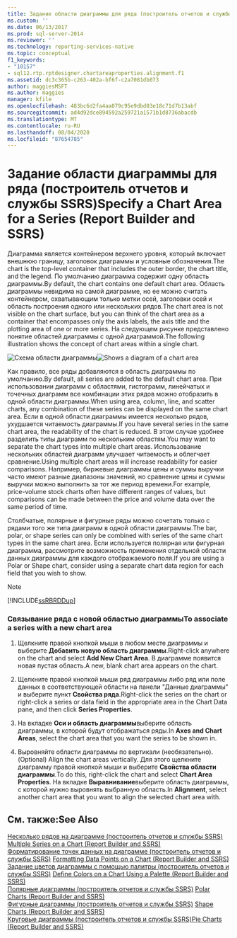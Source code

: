 ```yaml
---
title: Задание области диаграммы для ряда (построитель отчетов и службы SSRS) | Документы Майкрософт
ms.custom: ''
ms.date: 06/13/2017
ms.prod: sql-server-2014
ms.reviewer: ''
ms.technology: reporting-services-native
ms.topic: conceptual
f1_keywords:
- "10157"
- sql12.rtp.rptdesigner.chartareaproperties.alignment.f1
ms.assetid: dc3c365b-c263-402a-bf6f-c2a7081db073
author: maggiesMSFT
ms.author: maggies
manager: kfile
ms.openlocfilehash: 483bc6d2fa4aa079c95e9dbd03e18c71d7b13abf
ms.sourcegitcommit: ad4d92dce894592a259721a1571b1d8736abacdb
ms.translationtype: MT
ms.contentlocale: ru-RU
ms.lasthandoff: 08/04/2020
ms.locfileid: "87654785"
---
```

# <a name="specify-a-chart-area-for-a-series-report-builder-and-ssrs"></a><span data-ttu-id="9ac0c-102">Задание области диаграммы для ряда (построитель отчетов и службы SSRS)</span><span class="sxs-lookup"><span data-stu-id="9ac0c-102">Specify a Chart Area for a Series (Report Builder and SSRS)</span></span>
  <span data-ttu-id="9ac0c-103">Диаграмма является контейнером верхнего уровня, который включает внешнюю границу, заголовок диаграммы и условные обозначения.</span><span class="sxs-lookup"><span data-stu-id="9ac0c-103">The chart is the top-level container that includes the outer border, the chart title, and the legend.</span></span> <span data-ttu-id="9ac0c-104">По умолчанию диаграмма содержит одну область диаграммы.</span><span class="sxs-lookup"><span data-stu-id="9ac0c-104">By default, the chart contains one default chart area.</span></span> <span data-ttu-id="9ac0c-105">Область диаграммы невидима на самой диаграмме, но ее можно считать контейнером, охватывающим только метки осей, заголовки осей и область построения одного или нескольких рядов.</span><span class="sxs-lookup"><span data-stu-id="9ac0c-105">The chart area is not visible on the chart surface, but you can think of the chart area as a container that encompasses only the axis labels, the axis title and the plotting area of one or more series.</span></span> <span data-ttu-id="9ac0c-106">На следующем рисунке представлено понятие областей диаграммы с одной диаграммой.</span><span class="sxs-lookup"><span data-stu-id="9ac0c-106">The following illustration shows the concept of chart areas within a single chart.</span></span>  
  
 <span data-ttu-id="9ac0c-107">![Схема области диаграммы](../media/chartareasdiagram.gif "Схема области диаграммы")</span><span class="sxs-lookup"><span data-stu-id="9ac0c-107">![Shows a diagram of a chart area](../media/chartareasdiagram.gif "Shows a diagram of a chart area")</span></span>  
  
 <span data-ttu-id="9ac0c-108">Как правило, все ряды добавляются в область диаграммы по умолчанию.</span><span class="sxs-lookup"><span data-stu-id="9ac0c-108">By default, all series are added to the default chart area.</span></span> <span data-ttu-id="9ac0c-109">При использовании диаграмм с областями, гистограмм, линейчатых и точечных диаграмм все комбинации этих рядов можно отобразить в одной области диаграммы.</span><span class="sxs-lookup"><span data-stu-id="9ac0c-109">When using area, column, line, and scatter charts, any combination of these series can be displayed on the same chart area.</span></span> <span data-ttu-id="9ac0c-110">Если в одной области диаграммы имеется несколько рядов, ухудшается читаемость диаграммы.</span><span class="sxs-lookup"><span data-stu-id="9ac0c-110">If you have several series in the same chart area, the readability of the chart is reduced.</span></span> <span data-ttu-id="9ac0c-111">В этом случае удобнее разделить типы диаграмм по нескольким областям.</span><span class="sxs-lookup"><span data-stu-id="9ac0c-111">You may want to separate the chart types into multiple chart areas.</span></span> <span data-ttu-id="9ac0c-112">Использование нескольких областей диаграмм улучшает читаемость и облегчает сравнение.</span><span class="sxs-lookup"><span data-stu-id="9ac0c-112">Using multiple chart areas will increase readability for easier comparisons.</span></span> <span data-ttu-id="9ac0c-113">Например, биржевые диаграммы цены и суммы выручки часто имеют разные диапазоны значений, но сравнение цены и суммы выручки можно выполнить за тот же период времени.</span><span class="sxs-lookup"><span data-stu-id="9ac0c-113">For example, price-volume stock charts often have different ranges of values, but comparisons can be made between the price and volume data over the same period of time.</span></span>  
  
 <span data-ttu-id="9ac0c-114">Столбчатые, полярные и фигурные ряды можно сочетать только с рядами того же типа диаграмм в одной области диаграммы.</span><span class="sxs-lookup"><span data-stu-id="9ac0c-114">The bar, polar, or shape series can only be combined with series of the same chart types in the same chart area.</span></span> <span data-ttu-id="9ac0c-115">Если используется полярная или фигурная диаграмма, рассмотрите возможность применения отдельной области данных диаграммы для каждого отображаемого поля.</span><span class="sxs-lookup"><span data-stu-id="9ac0c-115">If you are using a Polar or Shape chart, consider using a separate chart data region for each field that you wish to show.</span></span>  
  
> [!NOTE]  
>  [!INCLUDE[ssRBRDDup](../../includes/ssrbrddup-md.md)]  
  
### <a name="to-associate-a-series-with-a-new-chart-area"></a><span data-ttu-id="9ac0c-116">Связывание ряда с новой областью диаграммы</span><span class="sxs-lookup"><span data-stu-id="9ac0c-116">To associate a series with a new chart area</span></span>  
  
1.  <span data-ttu-id="9ac0c-117">Щелкните правой кнопкой мыши в любом месте диаграммы и выберите **Добавить новую область диаграммы**.</span><span class="sxs-lookup"><span data-stu-id="9ac0c-117">Right-click anywhere on the chart and select **Add New Chart Area**.</span></span> <span data-ttu-id="9ac0c-118">В диаграмме появится новая пустая область.</span><span class="sxs-lookup"><span data-stu-id="9ac0c-118">A new, blank chart area appears on the chart.</span></span>  
  
2.  <span data-ttu-id="9ac0c-119">Щелкните правой кнопкой мыши ряд диаграммы либо ряд или поле данных в соответствующей области на панели "Данные диаграммы" и выберите пункт **Свойства ряда**.</span><span class="sxs-lookup"><span data-stu-id="9ac0c-119">Right-click the series on the chart or right-click a series or data field in the appropriate area in the Chart Data pane, and then click **Series Properties**.</span></span>  
  
3.  <span data-ttu-id="9ac0c-120">На вкладке **Оси и область диаграммы**выберите область диаграммы, в которой будут отображаться ряды.</span><span class="sxs-lookup"><span data-stu-id="9ac0c-120">In **Axes and Chart Areas**, select the chart area that you want the series to be shown in.</span></span>  
  
4.  <span data-ttu-id="9ac0c-121">Выровняйте области диаграммы по вертикали (необязательно).</span><span class="sxs-lookup"><span data-stu-id="9ac0c-121">(Optional) Align the chart areas vertically.</span></span> <span data-ttu-id="9ac0c-122">Для этого щелкните диаграмму правой кнопкой мыши и выберите **Свойства области диаграммы**.</span><span class="sxs-lookup"><span data-stu-id="9ac0c-122">To do this, right-click the chart and select **Chart Area Properties**.</span></span> <span data-ttu-id="9ac0c-123">На вкладке **Выравнивание**выберите область диаграммы, с которой нужно выровнять выбранную область.</span><span class="sxs-lookup"><span data-stu-id="9ac0c-123">In **Alignment**, select another chart area that you want to align the selected chart area with.</span></span>  
  
## <a name="see-also"></a><span data-ttu-id="9ac0c-124">См. также:</span><span class="sxs-lookup"><span data-stu-id="9ac0c-124">See Also</span></span>  
 <span data-ttu-id="9ac0c-125">[Несколько рядов на диаграмме (построитель отчетов и службы SSRS)](multiple-series-on-a-chart-report-builder-and-ssrs.md) </span><span class="sxs-lookup"><span data-stu-id="9ac0c-125">[Multiple Series on a Chart &#40;Report Builder and SSRS&#41;](multiple-series-on-a-chart-report-builder-and-ssrs.md) </span></span>  
 <span data-ttu-id="9ac0c-126">[Форматирование точек данных на диаграмме (построитель отчетов и службы SSRS)](formatting-data-points-on-a-chart-report-builder-and-ssrs.md) </span><span class="sxs-lookup"><span data-stu-id="9ac0c-126">[Formatting Data Points on a Chart &#40;Report Builder and SSRS&#41;](formatting-data-points-on-a-chart-report-builder-and-ssrs.md) </span></span>  
 <span data-ttu-id="9ac0c-127">[Задание цветов диаграммы с помощью палитры &#40;построитель отчетов и службы SSRS&#41;](define-colors-on-a-chart-using-a-palette-report-builder-and-ssrs.md) </span><span class="sxs-lookup"><span data-stu-id="9ac0c-127">[Define Colors on a Chart Using a Palette &#40;Report Builder and SSRS&#41;](define-colors-on-a-chart-using-a-palette-report-builder-and-ssrs.md) </span></span>  
 <span data-ttu-id="9ac0c-128">[Полярные диаграммы (построитель отчетов и службы SSRS)](charts-report-builder-and-ssrs.md) </span><span class="sxs-lookup"><span data-stu-id="9ac0c-128">[Polar Charts &#40;Report Builder and SSRS&#41;](charts-report-builder-and-ssrs.md) </span></span>  
 <span data-ttu-id="9ac0c-129">[Фигурные диаграммы &#40;построитель отчетов и службы SSRS&#41;](shape-charts-report-builder-and-ssrs.md) </span><span class="sxs-lookup"><span data-stu-id="9ac0c-129">[Shape Charts &#40;Report Builder and SSRS&#41;](shape-charts-report-builder-and-ssrs.md) </span></span>  
 [<span data-ttu-id="9ac0c-130">Круговые диаграммы (построитель отчетов и службы SSRS)</span><span class="sxs-lookup"><span data-stu-id="9ac0c-130">Pie Charts &#40;Report Builder and SSRS&#41;</span></span>](pie-charts-report-builder-and-ssrs.md)  
  
  
